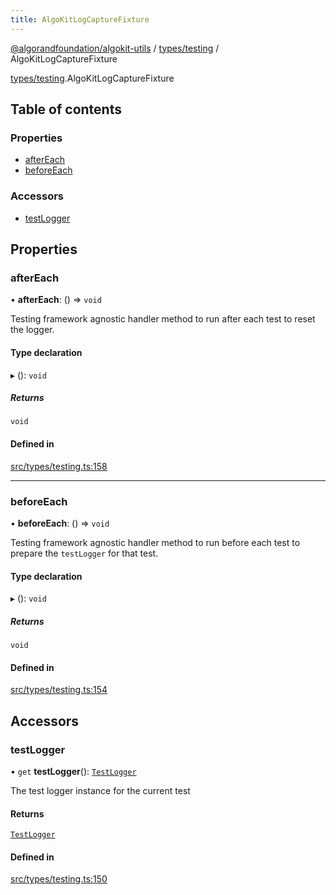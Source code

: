 ```yaml
---
title: AlgoKitLogCaptureFixture
---
```

[@algorandfoundation/algokit-utils](/reference/algokit-utils-ts/api/readme/) / [types/testing](/reference/algokit-utils-ts/api/modules/types_testing/) / AlgoKitLogCaptureFixture



[types/testing](/reference/algokit-utils-ts/api/modules/types_testing/).AlgoKitLogCaptureFixture

## Table of contents

### Properties

- [afterEach](#aftereach)
- [beforeEach](#beforeeach)

### Accessors

- [testLogger](#testlogger)

## Properties

### afterEach

• **afterEach**: () => `void`

Testing framework agnostic handler method to run after each test to reset the logger.

#### Type declaration

▸ (): `void`

##### Returns

`void`

#### Defined in

[src/types/testing.ts:158](https://github.com/algorandfoundation/algokit-utils-ts/blob/main/src/types/testing.ts#L158)

___

### beforeEach

• **beforeEach**: () => `void`

Testing framework agnostic handler method to run before each test to prepare the `testLogger` for that test.

#### Type declaration

▸ (): `void`

##### Returns

`void`

#### Defined in

[src/types/testing.ts:154](https://github.com/algorandfoundation/algokit-utils-ts/blob/main/src/types/testing.ts#L154)

## Accessors

### testLogger

• `get` **testLogger**(): [`TestLogger`](/reference/algokit-utils-ts/api/classes/testingtestlogger/)

The test logger instance for the current test

#### Returns

[`TestLogger`](/reference/algokit-utils-ts/api/classes/testingtestlogger/)

#### Defined in

[src/types/testing.ts:150](https://github.com/algorandfoundation/algokit-utils-ts/blob/main/src/types/testing.ts#L150)